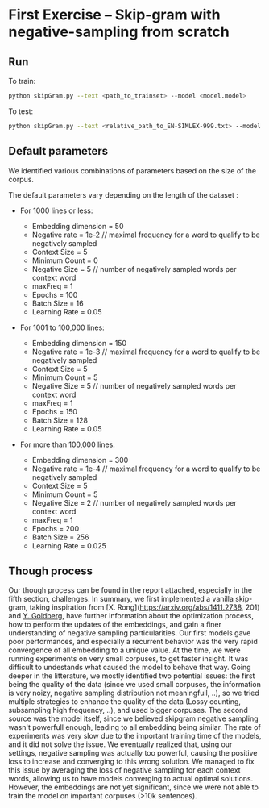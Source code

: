 # First Exercise – Skip-gram with negative-sampling from scratch

## Run
To train:
```bash
python skipGram.py --text <path_to_trainset> --model <model.model>
```
To test:
```bash
python skipGram.py --text <relative_path_to_EN-SIMLEX-999.txt> --model <model.model> --test
```

## Default parameters
We identified various combinations of parameters based on the size of the corpus.

The default parameters vary depending on the length of the dataset : 
- For 1000 lines or less:
    - Embedding dimension = 50
    - Negative rate = 1e-2  // maximal frequency for a word to qualify to be negatively sampled
    - Context Size = 5
    - Minimum Count = 0
    - Negative Size = 5 // number of negatively sampled words per context word
    - maxFreq = 1
    - Epochs = 100
    - Batch Size = 16
    - Learning Rate = 0.05

- For 1001 to 100,000 lines: 
    - Embedding dimension = 150
    - Negative rate = 1e-3  // maximal frequency for a word to qualify to be negatively sampled
    - Context Size = 5
    - Minimum Count = 5
    - Negative Size = 5 // number of negatively sampled words per context word
    - maxFreq = 1
    - Epochs = 150
    - Batch Size = 128
    - Learning Rate = 0.05

- For more than 100,000 lines: 
    - Embedding dimension = 300
    - Negative rate = 1e-4  // maximal frequency for a word to qualify to be negatively sampled
    - Context Size = 5
    - Minimum Count = 5
    - Negative Size = 2 // number of negatively sampled words per context word
    - maxFreq = 1
    - Epochs = 200
    - Batch Size = 256
    - Learning Rate = 0.025


## Though process

Our though process can be found in the report attached, especially in the fifth section, challenges. In summary, we first implemented a vanilla skip-gram, taking inspiration from [X. Rong](https://arxiv.org/abs/1411.2738, 201) and [Y. Goldberg](https://arxiv.org/abs/1402.3722), have further information about the optimization process, how to perform the updates of the embeddings, and gain a finer understanding of negative sampling particularities. Our first models gave poor performances, and especially a recurrent behavior was the very rapid convergence of all embedding to a unique value. At the time, we were running experiments on very small corpuses, to get faster insight. It was difficult to undestands what caused the model to behave that way. Going deeper in the litterature, we mostly identified two potential issues: the first being the quality of the data (since we used small corpuses, the information is very noizy, negative sampling distribution not meaningfull, ..), so we tried multiple strategies to enhance the quality of the data (Lossy counting, subsampling high frequency, ..), and used bigger corpuses. The second source was the model itself, since we believed skipgram negative sampling wasn't powerfull enough, leading to all embedding being similar. The rate of experiments was very slow due to the important training time of the models, and it did not solve the issue. We eventually realized that, using our settings, negative sampling was actually too powerful, causing the positive loss to increase and converging to this wrong solution. We managed to fix this issue by averaging the loss of negative sampling for each context words, allowing us to have models converging to actual optimal solutions. However, the embeddings are not yet significant, since we were not able to train the model on important corpuses (>10k sentences). 